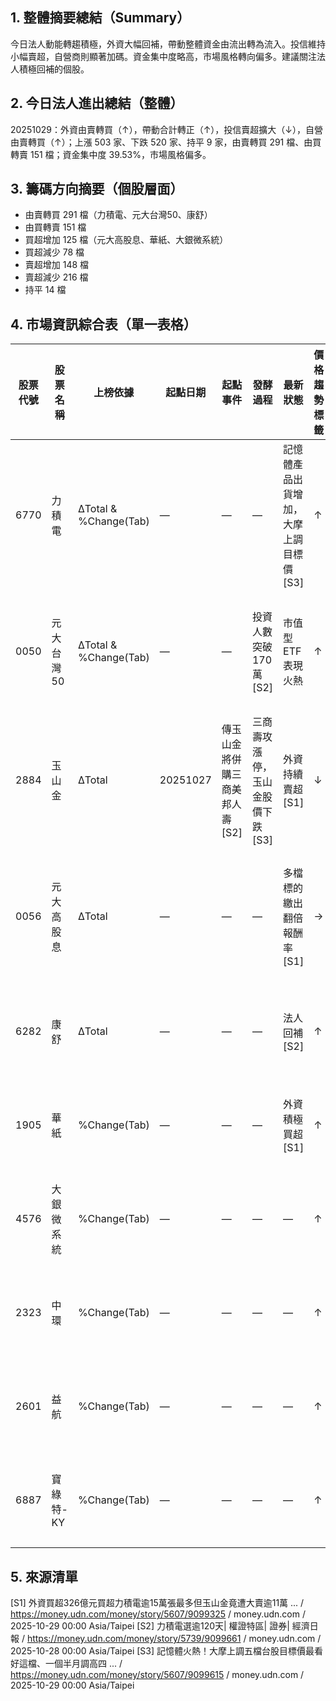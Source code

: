 ## 1. 整體摘要總結（Summary）
今日法人動能轉趨積極，外資大幅回補，帶動整體資金由流出轉為流入。投信維持小幅賣超，自營商則顯著加碼。資金集中度略高，市場風格轉向偏多。建議關注法人積極回補的個股。

## 2. 今日法人進出總結（整體）
20251029：外資由賣轉買（↑），帶動合計轉正（↑），投信賣超擴大（↓），自營由賣轉買（↑）；上漲 503 家、下跌 520 家、持平 9 家，由賣轉買 291 檔、由買轉賣 151 檔；資金集中度 39.53%，市場風格偏多。

## 3. 籌碼方向摘要（個股層面）
- 由賣轉買 291 檔（力積電、元大台灣50、康舒）
- 由買轉賣 151 檔
- 買超增加 125 檔（元大高股息、華紙、大銀微系統）
- 買超減少 78 檔
- 賣超增加 148 檔
- 賣超減少 216 檔
- 持平 14 檔

## 4. 市場資訊綜合表（單一表格）
| 股票代號 | 股票名稱 | 上榜依據 | 起點日期 | 起點事件 | 發酵過程 | 最新狀態 | 價格趨勢標籤 | 合理價格參考 | 操作建議 | 操作建議說明 | 上漲潛力判斷 | 資料來源SID |
|---|---|---|---|---|---|---|---|---|---|---|---|---|
| 6770 | 力積電 | ΔTotal & %Change(Tab) | — | — | — | 記憶體產品出貨增加，大摩上調目標價 [S3] | ↑ | 暫無資訊 | 短線 | 法人由賣轉買，延續強勢 | 具上漲潛力 | [S2][S3] |
| 0050 | 元大台灣50 | ΔTotal & %Change(Tab) | — | — | 投資人數突破170萬 [S2] | 市值型ETF表現火熱 | ↑ | 暫無資訊 | 中長線 | ETF投資人數增加，資金動能強勁 | 具上漲潛力 | [S2][S3] |
| 2884 | 玉山金 | ΔTotal | 20251027 | 傳玉山金將併購三商美邦人壽 [S2] | 三商壽攻漲停，玉山金股價下跌 [S3] | 外資持續賣超 [S1] | ↓ | 暫無資訊 | 不入場 | 併購案後續發展不明 | 偏弱 | [S1][S2][S3] |
| 0056 | 元大高股息 | ΔTotal | — | — | — | 多檔標的繳出翻倍報酬率 [S1] | → | 暫無資訊 | 中長線 | 高股息ETF受市場青睞，資金穩定流入 | 具上漲潛力 | [S1] |
| 6282 | 康舒 | ΔTotal | — | — | — | 法人回補 [S2] | ↑ | 暫無資訊 | 短線 | 籌碼面轉強，可關注後續 | 中性 | [S2] |
| 1905 | 華紙 | %Change(Tab) | — | — | — | 外資積極買超 [S1] | ↑ | 暫無資訊 | 短線 | 籌碼面轉強，可關注後續 | 中性 | [S1] |
| 4576 | 大銀微系統 | %Change(Tab) | — | — | — | — | ↑ | 暫無資訊 | 短線 | 籌碼面轉強，可關注後續 | 中性 | — |
| 2323 | 中環 | %Change(Tab) | — | — | — | — | ↑ | 暫無資訊 | 短線 | 籌碼面轉強，可關注後續 | 中性 | — |
| 2601 | 益航 | %Change(Tab) | — | — | — | — | ↑ | 暫無資訊 | 短線 | 籌碼面轉強，可關注後續 | 中性 | — |
| 6887 | 寶綠特-KY | %Change(Tab) | — | — | — | — | ↑ | 暫無資訊 | 短線 | 籌碼面轉強，可關注後續 | 中性 | — |

## 5. 來源清單
[S1] 外資買超326億元買超力積電逾15萬張最多但玉山金竟遭大賣逾11萬 ... / https://money.udn.com/money/story/5607/9099325 / money.udn.com / 2025-10-29 00:00 Asia/Taipei
[S2] 力積電選逾120天| 權證特區| 證券| 經濟日報 / https://money.udn.com/money/story/5739/9099661 / money.udn.com / 2025-10-28 00:00 Asia/Taipei
[S3] 記憶體火熱！大摩上調五檔台股目標價最看好這檔、一個半月調高四 ... / https://money.udn.com/money/story/5607/9099615 / money.udn.com / 2025-10-29 00:00 Asia/Taipei
